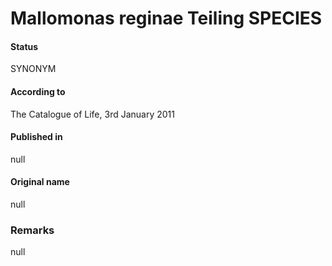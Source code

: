 Mallomonas reginae Teiling SPECIES
=======

#### Status
SYNONYM

#### According to
The Catalogue of Life, 3rd January 2011

#### Published in
null

#### Original name
null

### Remarks
null